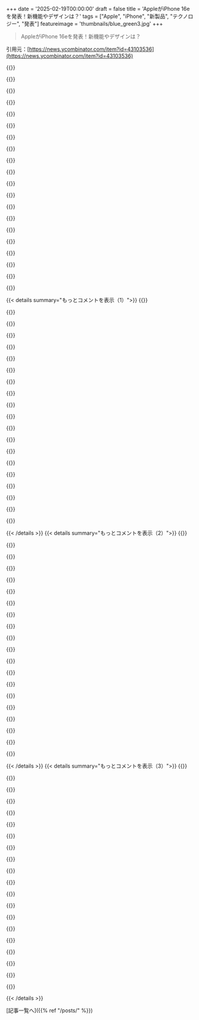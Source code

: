 +++
date = '2025-02-19T00:00:00'
draft = false
title = 'AppleがiPhone 16eを発表！新機能やデザインは？'
tags = ["Apple", "iPhone", "新製品", "テクノロジー", "発表"]
featureimage = 'thumbnails/blue_green3.jpg'
+++

> AppleがiPhone 16eを発表！新機能やデザインは？

引用元：[https://news.ycombinator.com/item?id=43103536](https://news.ycombinator.com/item?id=43103536)

{{<matomeQuote body="バッテリー寿命に注目だって！iPhone 16eは6.1インチのiPhoneの中で今までで一番のバッテリーライフで、iPhone 11よりも最大で6時間、iPhone SEの全世代よりも最大12時間長持ちするんだって。彼らのモデル比較ページでは新しい16eが「26時間の動画再生」を実現してるって。<br>　　iPhone 16e: 26時間<br>　　iPhone 16: 22時間<br>　　iPhone 15: 20時間<br>　　iPhone 14: 20時間<br>　　iPhone 13: 19時間<br>　　iPhone 12: 17時間<br>　　iPhone 11: 17時間" userName="dfabulich" createdAt="2025-02-19T16:35:58" color="#ff33a1">}}

{{<matomeQuote body="確かにモデムが貢献してると思うけど、俺はバッテリー寿命は新しい内部デザインのおかげで大きなバッテリーを搭載できたからだと思う。フレームの構造を三層の真ん中に移動して、より剛性が増してフレームを薄くしてバッテリーを多く積み込めるようにしたんだ。<br>　　マグセーフを失ったことで怒ってる人も多いけど、マグセーフのある電話では、磁石がフレームと背面ガラスの間の大きな円形のカットアウトの下にすっきり収まるから、穴がフレームを弱くしちゃう。だからフレームは厚くしないといけない。<br>　　マグセーフを残してiPhone 14の形状に収める世界はないと思うよ。 https://youtu.be/mFuyX1XgJFg?t=227" userName="enragedcacti" createdAt="2025-02-19T17:55:29" color="#ff33a1">}}

{{<matomeQuote body="「モデムが貢献してると思うけど、バッテリー寿命は大きなバッテリーから来てるんじゃない？」って言ってるけど、報告によると16eのバッテリーはiPhone 16よりも少し小さいんだ。3279 mAhの16eに対し、3561 mAhの16なんだよ。" userName="Reason077" createdAt="2025-02-20T01:24:44" color="">}}

{{<matomeQuote body="誰かがiPhone 14の外部寸法を共有しているから3279 mAhって言っただけじゃないかと思う。少なくとも14よりは大きいバッテリーではないと、リリースビデオの「大きなバッテリー」ってのが意味することが理解できないよ。" userName="enragedcacti" createdAt="2025-02-20T01:38:22" color="">}}

{{<matomeQuote body="3279って一桁までの能力を確実に知ってるってどういうことか理解できない。製造の違いによって機種ごとに少しは差が出るはずなのに。" userName="xattt" createdAt="2025-02-20T05:55:38" color="">}}

{{<matomeQuote body="それはAppleが公表してる容量だよ。どうやら、いくつかの規制機関がその情報を必要としてるらしい。<br>　　[1] https://www.mysmartprice.com/gear/mobiles/mobiles-news/apple..." userName="selcuka" createdAt="2025-02-20T06:14:07" color="">}}

{{<matomeQuote body="理屈は合ってるけど、なんでこの電話のバッテリーのmAhを比較できないの？秘密とかあるのか？" userName="snailmailstare" createdAt="2025-02-19T23:27:39" color="">}}

{{<matomeQuote body="Appleは長い間これに取り組んできて、2018年から活動が続いているんだ。クアルコムとの供給契約を延長し続けなければならなかった。<br>　　「Appleが新しいiPhoneのための重要部品を作るのに失敗した壮大な物語」<br>　　＞AppleのCEOティム・クックは、iPhonesを無線キャリアに接続するモデムチップの設計と製造を指示し、何千人ものエンジニアを雇った。目標はクアルコムに依存しないことだったけど、技術的な問題が多かった。チップのテストが遅れて、遅すぎて過熱しやすかった。回路基板が大きすぎて半分のiPhoneが必要になり、使えなかった。 https://kanebridgenews.com/inside-apples-spectacular-failure..." userName="hnburnsy" createdAt="2025-02-19T17:07:18" color="#785bff">}}

{{<matomeQuote body="Appleは自社の最先端CPUを設計することに成功してるのに、自社のモデムを設計するのがこんなに難しいとは思わなかった。" userName="insane_dreamer" createdAt="2025-02-19T19:23:56" color="">}}

{{<matomeQuote body="モデムの方がCPUよりも正しい設計が難しいよ。CPUは計算をしてデジタルデータラインで動作すればいいけど、モデムは携帯電話のネットワークと、90年代から積み上げられた多くの規格と通信しなきゃいけないから。" userName="Kwpolska" createdAt="2025-02-19T19:45:13" color="">}}

{{<matomeQuote body="今のベースバンドの魔物はファームウェアにいるんだよね。アナログドメインのことはRFフロントエンドがやってて、きれいなアナログIQかデジタルサンプルがベースバンドプロセッサに送られる。ベースバンドは特化したSDRで、QualcommのHexagonとかSamsungのMarconiみたいな古いVLIW DSPアーキテクチャが使われてる。いろんなDSPが物理層チャネルを処理して、少し上のレベルのプロセッサコアがMACとかを担当する。アンテナの魔法じゃなくてDSPの魔法だよ。" userName="bri3d" createdAt="2025-02-20T00:44:44" color="#38d3d3">}}

{{<matomeQuote body="数学的にはそんなに難しくないよ。基本的な統計推論と情報理論だから。でも、一番難しいのは知的財産の問題を避けながらそれをうまくやることだね。特にQualcommの特許が絡んでるから。もしMLやAIの全ての知的財産が一社に握られて、規制機関がその利用を必須にしたらFRANDの精神が崩れちゃうよ。" userName="nimish" createdAt="2025-02-20T02:19:14" color="#ff5c5c">}}

{{<matomeQuote body="特許が一番の問題だよね。完全なプロトコルスタックも含めたセルラーモデムを一人でオープンソースプロジェクトとして作った実績がある。でも製品として実用化するのはもっと複雑だし、Appleのリソースがあれば可能だけど、Qualcommの特許を回避するのが本当に難しい。たぶんこのiPhoneのリリース日は、特許切れの日に近いと思うよ。" userName="londons_explore" createdAt="2025-02-20T04:08:15" color="#785bff">}}

{{<matomeQuote body="元々のMシリーズのチームは数年前に去ってるし、重要なメンバーもね。それに、ラジオは本当に難しいんだ。" userName="vessenes" createdAt="2025-02-19T22:19:20" color="">}}

{{<matomeQuote body="この初期のベースバンド実装がソフトウェア的に素晴らしいとは期待しないな。" userName="DCH3416" createdAt="2025-02-19T22:30:00" color="">}}

{{<matomeQuote body="普通のCPUよりも decent モデムを作る方が難しいのは間違いない。でもQualcommを批判する人たちは、その背後にある膨大な作業量を理解していない。" userName="ksec" createdAt="2025-02-19T19:42:31" color="">}}

{{<matomeQuote body="モデム設計自体は難しくないけど、Qualcommの特許を回避しながらいいものを作るのが一番の課題だよ。そうしないと結局Qualcommにお金を払うことになっちゃうから。" userName="throwaway4731" createdAt="2025-02-19T22:39:23" color="#38d3d3">}}

{{<matomeQuote body=" decent モデムが多くのCPUデザインより難しいのは分かるけど、最先端より難しいとは思わないな。複雑さを見たことあるでしょ？それに今の最先端のCPUもラジオ効果に気をつけないといけない。" userName="uticus" createdAt="2025-02-19T22:32:57" color="">}}

{{<matomeQuote body="CPU/SOCは限られたプロトコルで独立して動くけど、ベースバンドプロセッサはいろんな基地局やコアネットワークと通信するから、正確なタイミングや物理信号の整合性が必要なんだ。3GPPがモバイルネットワークの標準を定義しても、完全な互換性を実現するのは超難しいんだよ。" userName="ytch" createdAt="2025-02-20T00:55:29" color="#45d325">}}

{{<matomeQuote body="特許の関係で、誰かがやった明らかな方法が使えないことがあるっていうのが、確かに難しいよね。" userName="marricks" createdAt="2025-02-19T23:44:09" color="">}}

{{< details summary="もっとコメントを表示（1）">}}
{{<matomeQuote body="バッテリーの化学が変わった可能性もあるよね。最近、Androidスマホでバッテリー容量が大幅にアップしたみたいだし、Appleも同じことしてるかも。" userName="Analemma_" createdAt="2025-02-19T16:46:51" color="#ff33a1">}}

{{<matomeQuote body="その動画テストって、セルラー接続で動画ストリーミングしてるの？そうじゃないなら、動画再生時間の仕様がセルラーラジオの効率に関係あるとは思えない。" userName="SirMaster" createdAt="2025-02-19T18:11:19" color="">}}

{{<matomeQuote body="スマホはWiFiでデータを送信しててもセルラー接続を維持するんだ。セルラーモデムは常にネットワークとやりとりしてるから、オフにしない限りはね。" userName="DrBenCarson" createdAt="2025-02-19T22:06:09" color="">}}

{{<matomeQuote body="でも、動画再生時間はどれくらいなの？" userName="Retr0id" createdAt="2025-02-19T17:43:01" color="">}}

{{<matomeQuote body="今のiPhoneは動画見てなくても1日持たないよ。ほとんど使ってないのにバッテリーすぐ減るし、サービスや位置情報も切って、画面も暗くしてるのに。" userName="bdhcuidbebe" createdAt="2025-02-19T18:58:10" color="#ff33a1">}}

{{<matomeQuote body="iPhoneはバックグラウンドでやってることが意外と多いと思うよ。試しに、使わないときは機内モードにして一晩置いてみて。古いスマホでも、夜間は数パーセントしか減らないはず。" userName="asdff" createdAt="2025-02-19T19:55:12" color="#ff5c5c">}}

{{<matomeQuote body="＞iPhoneはバックグラウンドでやってることが意外と多いと思うよ。そうだね。だけど、25年前のテクノロジーで、今より充電時間が7倍掛かっていたのに、数時間の違いで驚かれてもなあ。＞機内モードにして一晩置いてみて。確かに、でもその効果は何なの？使えない状態になるのと同じだし。" userName="bdhcuidbebe" createdAt="2025-02-19T20:33:17" color="">}}

{{<matomeQuote body="君のスマホやバッテリーはどれくらい古いの？1日持たないって言うと、24時間のこと？それとも起きてる時間だけ？" userName="apparent" createdAt="2025-02-19T19:15:34" color="">}}

{{<matomeQuote body="iPhone 13 miniなんだ。24時間持たないって意味だよ。" userName="bdhcuidbebe" createdAt="2025-02-19T20:59:37" color="">}}

{{<matomeQuote body="やっぱり電話のバッテリー持ちは悪いよね。小さいバッテリーで3年使ってたら劣化するのも当たり前。小型スマホがニッチに留まる理由の一つはバッテリー技術の進歩がSoCの進化に追いついてないから。古いモデルと比べてバッテリー持ちを良くするには大きくするのが手っ取り早いし、iPhone 13なんかは、同じプロセッサーでも3220 mAhと2400 mAhでサイズを犠牲にしてるのが実情。" userName="ndiddy" createdAt="2025-02-19T21:40:01" color="#785bff">}}

{{<matomeQuote body="バッテリーは交換できたらいいのにね。みんな知ってることなのに。デバイスとしては使えるのに、バッテリーだけが劣化するって、10年後にはそんな技術が実現するかも。" userName="dima55" createdAt="2025-02-19T23:01:47" color="">}}

{{<matomeQuote body="ちょっと誤解を招くかな。公式サイトの比較によると、少し大きい6.3インチのiPhone 16 Proは27時間のビデオ再生ができるのに対し、16eは26時間だよ。iPhone 16は22時間だけど。" userName="wilg" createdAt="2025-02-19T18:14:37" color="">}}

{{<matomeQuote body="＞iPhone 16eは6.1インチのiPhoneでは最高のバッテリー持ちだよ" userName="josephg" createdAt="2025-02-19T22:13:52" color="#45d325">}}

{{<matomeQuote body="そう、それが誤解を招く理由であって、間違ってはないんだ。" userName="wilg" createdAt="2025-02-20T00:02:52" color="">}}

{{<matomeQuote body="じゃあ、どう言えば誤解を招かないのか教えてよ。" userName="prng2021" createdAt="2025-02-20T02:48:36" color="">}}

{{<matomeQuote body="”iPhone 16よりバッテリー持ちはいいけど、iPhone 16 Proよりは劣る”って言えばよかったんじゃない？" userName="wilg" createdAt="2025-02-20T03:39:18" color="">}}

{{<matomeQuote body="26時間のバッテリー持ちはいいけど、充電はケーブルで行う必要があるのは不満だ。MagSafeが無いのは厳しいかも…。" userName="melvinmelih" createdAt="2025-02-19T17:30:54" color="">}}

{{<matomeQuote body="無線充電はあるよ、ただMagSafeじゃないだけ。" userName="whitepoplar" createdAt="2025-02-19T17:32:26" color="">}}

{{<matomeQuote body="でも、150ドルも出したMagSafe充電器が磁石なしでは使えないのはちょっとね。" userName="melvinmelih" createdAt="2025-02-19T17:37:28" color="">}}

{{<matomeQuote body="iPhone 16って言ってるけど、実際はiPhone 14のボディにiPhone 16のカメラを載せて、iPhone 14のOLEDスクリーンを使ってる感じだね。値段が$599になってて、噂の$499か$549より高いのが気になる。iPhone 14とiPhone SEは消えたし、両方ともLightningだからだな。iPhone 15が$699で、その後$599になるのかも。モデムがどうなるか興味津々。" userName="ksec" createdAt="2025-02-19T16:23:50" color="#ff5733">}}


{{< /details >}}
{{< details summary="もっとコメントを表示（2）">}}
{{<matomeQuote body="MagSafeなしでQiだけか。明るさもiPhone 16のが1000ニットに対して800ニット、最大明るさも1600-2000ニットに対して1200ニットだね。ノッチはあってダイナミックアイランドはない。" userName="layer8" createdAt="2025-02-19T16:38:28" color="">}}

{{<matomeQuote body="＞Qi2はMagSafeをベースにしてる。Qi2はMagSafeに基づいてるよ。" userName="GeekyBear" createdAt="2025-02-19T16:55:04" color="">}}

{{<matomeQuote body="＞Qi2はMagSafeをベースにしてる。それはQiの技術者たちに対する侮辱だわ。MagSafeはLightningコネクタを作るために失敗した試みの一つ。結局、ただの磁石とDRMだし、Qi充電器との互換性を制限する理由もあった。大体、Appleのライセンス料の徴収を正当化しようとしたからだよ。製造元はMagSafeのライセンスを拒否して、ユーザーは実際に使える速度が出なかったからAppleは困惑してたんだ。まあ、最終的には改良されたんだけど。" userName="cptskippy" createdAt="2025-02-19T18:26:12" color="#ff33a1">}}

{{<matomeQuote body="記事によると、Appleは競合他社の了承を得てQiのワイヤレス標準を変更しようとしてるらしい。MagSafeに似た新バージョンQiを作るみたいだね。" userName="GeekyBear" createdAt="2025-02-19T18:52:47" color="">}}

{{<matomeQuote body="”Qi2はMagSafeをベースにしてる”っていうのは”AppleがQiの新バージョンに貢献してる”っていうのとは違うよ。Qi2はMagSafeを主に基にしてるわけじゃないから、その表現は誤解を招く。" userName="cptskippy" createdAt="2025-02-19T19:15:02" color="">}}

{{<matomeQuote body="まぁそれはそうだよ。Qi2はほぼMagSafeのコピーだね。" userName="DrBenCarson" createdAt="2025-02-19T22:19:38" color="">}}

{{<matomeQuote body="つまりQi2はMagSafeをベースにしてるってことだね。" userName="pertymcpert" createdAt="2025-02-20T00:16:43" color="">}}

{{<matomeQuote body="MagSafeはQiの一分岐で、それがメインに合流したってことだな。" userName="cptskippy" createdAt="2025-02-20T16:58:48" color="">}}

{{<matomeQuote body="Qi2の先祖はMagSafeってことだね。了解。" userName="pertymcpert" createdAt="2025-02-21T04:01:58" color="">}}

{{<matomeQuote body="マグセーフの先祖はQiだね。" userName="cptskippy" createdAt="2025-02-21T18:13:05" color="">}}

{{<matomeQuote body="Qi2とマグセーフの話してるから関係ないよね、ハハハ。" userName="pertymcpert" createdAt="2025-02-23T08:26:24" color="">}}

{{<matomeQuote body="Qi2はマグネットが不要なんだよね。" userName="dagmx" createdAt="2025-02-19T16:58:18" color="">}}

{{<matomeQuote body="マグセーフのステッカーは１０枚で１ドルだから、特に問題じゃないかも。" userName="wraptile" createdAt="2025-02-19T16:57:19" color="">}}

{{<matomeQuote body="でも、きっちり合わせないといけないからね。" userName="azinman2" createdAt="2025-02-19T17:13:20" color="">}}

{{<matomeQuote body="マグネット内蔵のケースではいい感じだよ。" userName="fkyoureadthedoc" createdAt="2025-02-19T17:30:08" color="">}}

{{<matomeQuote body="＞”最も興味深いのはモデムだよ。自社開発のWi-Fi/Bluetoothチップに切り替えるらしい。”Appleは自社部品の計画を進めてるみたい。" userName="GeekyBear" createdAt="2025-02-19T16:44:21" color="#ff5c5c">}}

{{<matomeQuote body="新しいセルラーやWi-Fi、Bluetoothのベースバンドは前のもののバグの影響を避けられるといいね。" userName="walterbell" createdAt="2025-02-19T16:51:44" color="">}}

{{<matomeQuote body="＞”Appleは新しいファームウェアをメモリセーフな言語で書いてると思う。”去年のWWDCでSwiftを埋め込み開発に対応させるって話してたし。" userName="GeekyBear" createdAt="2025-02-19T17:05:21" color="#38d3d3">}}

{{<matomeQuote body="期待したいね。Swift対Rustに賭けるべき？Cでモデムをゼロから書いてたら大失敗だと思う。" userName="iknowstuff" createdAt="2025-02-19T20:50:00" color="">}}

{{<matomeQuote body="今、Appleのサイトにはいくつかのファームウェアの仕事があるね。どれもCかC++の経験を求めてるみたいで、RustやEmbedded Swiftを必要とするものは見かけないね。" userName="scrlk" createdAt="2025-02-19T22:30:11" color="">}}


{{< /details >}}
{{< details summary="もっとコメントを表示（3）">}}
{{<matomeQuote body="モデムのコードベースはIntelから引き継いだのかな？" userName="walterbell" createdAt="2025-02-20T00:23:47" color="">}}

{{<matomeQuote body="ファームウェアの文字列から判断するとC(++)じゃないかな。" userName="saagarjha" createdAt="2025-02-19T22:55:49" color="">}}

{{<matomeQuote body="＞新しいファームウェアはメモリセーフな言語で書かれてると思うけど、結局は人間のうっかりや馬鹿さ加減、意図しないバックドアには勝てないよね。" userName="FirmwareBurner" createdAt="2025-02-19T17:25:00" color="#785bff">}}

{{<matomeQuote body="このMiniのミニ版を作ってほしいな。13 Miniの後、俺みたいな小さいスマホ好きは困っちゃった。" userName="Mistletoe" createdAt="2025-02-19T17:18:34" color="">}}

{{<matomeQuote body="でも、もしMiniが壊れたら、もっと良い折りたたみが出てるかもね。Z Flip 6は今のところあんまり悪くないし、ポケットスペースもかなり助かった。Appleを選んでるなら、次の2年間は待たないといけないけど。" userName="nonchalantsui" createdAt="2025-02-19T19:07:04" color="">}}

{{<matomeQuote body="Androidの選択肢はたくさんあって、もっと手頃な価格だよ。" userName="jansan" createdAt="2025-02-19T17:53:47" color="">}}

{{<matomeQuote body="12/13 Miniサイズの主流なAndroidスマホはないと思うよ。今のベースiPhoneサイズより小さい主流のもないかもしれない。" userName="crossroadsguy" createdAt="2025-02-19T18:20:49" color="">}}

{{<matomeQuote body="最初のコメントについては、残念ながらそうだね。あと、いいニュースもあるよ。ASUS Zenfone 10はiPhone 16より1.1mm x 3.5mm小さいし、Samsung S24のベースモデルも0.6mm x 1.0mm小さい、Sony Xperia 5 Vもほんの少しだけ大きいよ。" userName="pzmarzly" createdAt="2025-02-19T19:23:19" color="#785bff">}}

{{<matomeQuote body="$599で、Mac Mini M4と同じ価格だね。" userName="JBiserkov" createdAt="2025-02-19T16:50:43" color="">}}

{{<matomeQuote body="そうだけど、これは画面が内蔵されていて、実際にポケットに入れられるんだよね。" userName="HumblyTossed" createdAt="2025-02-19T17:09:44" color="">}}

{{<matomeQuote body="リンク先に行くと、もっと新しいことに挑戦できるよ。" userName="LightBug1" createdAt="2025-02-19T17:30:10" color="">}}

{{<matomeQuote body="ブラウザの設定によっては、上記のサイトからMIDIファイル「Jive_Talkin.mid」がダウンロードされるかもしれない。VirusTotalで安全だと確認されてるよ。" userName="Quadricycle" createdAt="2025-02-19T19:36:10" color="#38d3d3">}}

{{<matomeQuote body="＞このラインナップはちょっと変だね。“Macbook Air”って名前のMacがあるけど、実際のMacbookは“Air”に似てるから、名前を入れ替えた方がいいと思う。" userName="giancarlostoro" createdAt="2025-02-19T16:51:31" color="">}}

{{<matomeQuote body="今はMacBookは売られてないよ。もうAirとProだけになった。" userName="deergomoo" createdAt="2025-02-19T16:55:47" color="">}}

{{<matomeQuote body="12インチのMacBookは設計が悪く、性能もいまいちだった。Appleはもう売ってないし、現代のAirはかなり良いコンピュータだよ。" userName="Kwpolska" createdAt="2025-02-19T19:58:54" color="">}}

{{<matomeQuote body="... だけど、歴代最高のノートパソコンの一つである11インチMBAを再発売しないのはおかしいよ。1位はやっぱToshiba Librettoだね。" userName="rsync" createdAt="2025-02-19T20:10:08" color="">}}

{{<matomeQuote body="ちょっと待って。1位はPowerBook 100しかないだろ！" userName="robterrell" createdAt="2025-02-19T22:15:17" color="">}}

{{<matomeQuote body="すごい説明だね。でもUWBって何？" userName="batata_frita" createdAt="2025-02-19T16:28:33" color="">}}

{{<matomeQuote body="Ultra Wide Bandだよ。AirTagsなどが正確な位置を見つけるための技術だと思う。" userName="jjice" createdAt="2025-02-19T16:30:16" color="#ff33a1">}}

{{<matomeQuote body="いまのところ、iPhoneに求めてるのは12/13 miniサイズのデバイスがまた選べることだけなんだよね。あのスマホってそんなに売れなかったの？それなら作る価値ないのかな？" userName="deergomoo" createdAt="2025-02-19T16:58:22" color="">}}


{{< /details >}}


[記事一覧へ]({{% ref "/posts/" %}})

